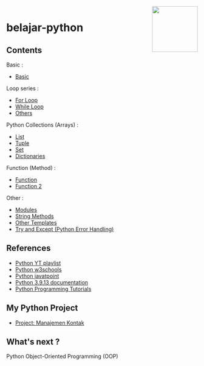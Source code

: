 <img src="https://img.icons8.com/color/48/undefined/python--v1.svg" align="right" width="120px"/>

# belajar-python

## Contents

Basic :

- [Basic](01-basic.ipynb)

Loop series :

- [For Loop](03-for-loop.ipynb)
- [While Loop](04-while-loop.ipynb)
- [Others](05-loop-others.ipynb)

Python Collections (Arrays) :

- [List](02-list.ipynb)
- [Tuple](06-tuple.ipynb)
- [Set](07-set.ipynb)
- [Dictionaries](09-dictionaries.ipynb)

Function (Method) :

- [Function](08-function.ipynb)
- [Function 2](10-function-agane.ipynb)

Other :

- [Modules](11-modules.ipynb)
- [String Methods](12-string-methods.ipynb)
- [Other Templates](13-other-templates.ipynb)
- [Try and Except (Python Error Handling)](14-try-and-except.ipynb)

## References

- [Python YT playlist](https://www.youtube.com/playlist?list=PL-CtdCApEFH_HY6bL3JER8WJOxz1nb3_H)
- [Python w3schools](https://www.w3schools.com/python)
- [Python javatpoint](https://www.javatpoint.com/python-tutorial)
- [Python 3.9.13 documentation](https://docs.python.org/3.9/)
- [Python Programming Tutorials](https://www.youtube.com/playlist?list=PLzMcBGfZo4-mFu00qxl0a67RhjjZj3jXm)

## My Python Project

- [Project: Manajemen Kontak](/project-manajemen-kontak/)

## What's next ?

Python Object-Oriented Programming (OOP)
